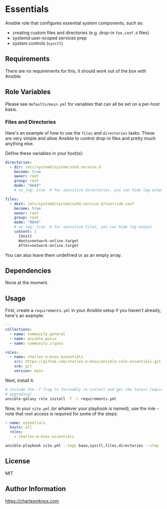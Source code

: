 # Essentials

Ansible role that configures essential system components, such as:

- creating custom files and directories (e.g. drop-in `foo.conf.d` files)
- systemd user-scoped services prep
- system controls (`sysctl`)

## Requirements

There are no requirements for this, it should work out of the box with Ansible.

## Role Variables

Please see `defaults/main.yml` for variables that can all be set on a per-host
basis.

### Files and Directories

Here's an example of how to use the `files` and `directories` tasks. These are
very simple and allow Ansible to control drop-in files and pretty much anything
else.

Define these variables in your host(s):

```yaml
directories:
  - dir: /etc/systemd/system/sshd.service.d
    become: true
    owner: root
    group: root
    mode: "0644"
    # no_log: true  # for sensitive directories, you can hide log output

files:
  - dest: /etc/systemd/system/sshd.service.d/override.conf
    become: true
    owner: root
    group: root
    mode: "0644"
    # no_log: true  # for sensitive files, you can hide log output
    content: |
      [Unit]
      Wants=network-online.target
      After=network-online.target
```

You can also leave them undefined or as an empty array.

## Dependencies

None at the moment.

## Usage

First, create a `requirements.yml` in your Ansible setup if you haven't already,
here's an example:

```yaml
---
collections:
  - name: community.general
  - name: ansible.posix
  - name: community.crypto

roles:
  - name: charles-m-knox.essentials
    src: https://github.com/charles-m-knox/ansible-role-essentials.git
    scm: git
    version: main
```

Next, install it:

```bash
# include the -f flag to forceably re-install and get the latest (equivalent to
# upgrading)
ansible-galaxy role install -f -r requirements.yml
```

Now, in your `site.yml` (or whatever your playbook is named), use the role -
note that root access is required for some of the steps:

```yaml
- name: essentials
  hosts: all
  roles:
    - charles-m-knox.essentials
```

```bash
ansible-playbook site.yml --tags base,sysctl,files,directories --step
```

## License

MIT

## Author Information

<https://charlesmknox.com>
